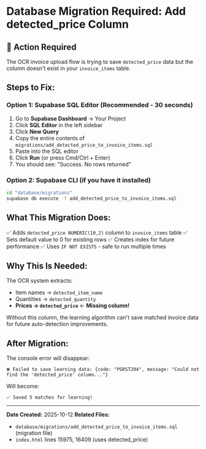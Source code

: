 # Database Migration Required: Add detected_price Column

## 🚨 Action Required

The OCR invoice upload flow is trying to save `detected_price` data but the column doesn't exist in your `invoice_items` table.

## Steps to Fix:

### Option 1: Supabase SQL Editor (Recommended - 30 seconds)

1. Go to **Supabase Dashboard** → Your Project
2. Click **SQL Editor** in the left sidebar
3. Click **New Query**
4. Copy the entire contents of `migrations/add_detected_price_to_invoice_items.sql`
5. Paste into the SQL editor
6. Click **Run** (or press Cmd/Ctrl + Enter)
7. You should see: "Success. No rows returned"

### Option 2: Supabase CLI (if you have it installed)

```bash
cd "database/migrations"
supabase db execute -f add_detected_price_to_invoice_items.sql
```

## What This Migration Does:

✅ Adds `detected_price NUMERIC(10,2)` column to `invoice_items` table
✅ Sets default value to 0 for existing rows
✅ Creates index for future performance
✅ Uses `IF NOT EXISTS` - safe to run multiple times

## Why This Is Needed:

The OCR system extracts:
- Item names → `detected_item_name`
- Quantities → `detected_quantity`
- **Prices → `detected_price`** ← **Missing column!**

Without this column, the learning algorithm can't save matched invoice data for future auto-detection improvements.

## After Migration:

The console error will disappear:
```
❌ Failed to save learning data: {code: "PGRST204", message: "Could not find the 'detected_price' column..."}
```

Will become:
```
✅ Saved 5 matches for learning!
```

---

**Date Created:** 2025-10-12
**Related Files:**
- `database/migrations/add_detected_price_to_invoice_items.sql` (migration file)
- `index.html` lines 15975, 16409 (uses detected_price)

